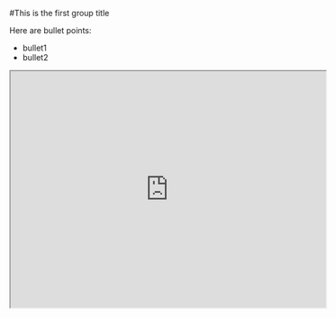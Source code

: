 #This is the first group title

Here are bullet points:
- bullet1
- bullet2

<iframe width="560" height="420" src="http://www.youtube.com/embed/https://youtu.be/rZwNb11n9zk"></iframe>
